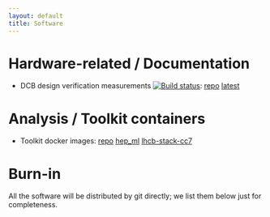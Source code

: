 ```yaml
---
layout: default
title: Software
---
```


# Hardware-related / Documentation

* DCB design verification measurements
[![Build status](
https://travis-ci.com/ypsun-umd/dcb_design_verification_measurements.svg?master)](
https://travis-ci.com/ypsun-umd/dcb_design_verification_measurements):
[repo](https://github.com/ypsun-umd/dcb_design_verification_measurements)
[latest](https://github.com/ypsun-umd/dcb_design_verification_measurements/releases/latest)


# Analysis / Toolkit containers
* Toolkit docker images:
[repo](https://github.com/umd-lhcb/docker-images)
[hep_ml](https://hub.docker.com/r/ypsunumd/hep_ml)
[lhcb-stack-cc7](https://hub.docker.com/r/ypsunumd/lhcb-stack-cc7)


# Burn-in
All the software will be distributed by git directly;
we list them below just for completeness.
